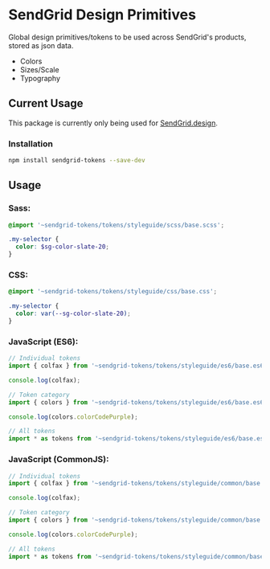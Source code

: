 # SendGrid Design Primitives

Global design primitives/tokens to be used across SendGrid's products, stored as json data.

* Colors
* Sizes/Scale
* Typography

## Current Usage
This package is currently only being used for [SendGrid.design](https://sendgrid.design/).

### Installation
```sh
npm install sendgrid-tokens --save-dev
```

## Usage

### Sass:

```scss
@import '~sendgrid-tokens/tokens/styleguide/scss/base.scss';

.my-selector {
  color: $sg-color-slate-20;
}
```

### CSS:

```css
@import '~sendgrid-tokens/tokens/styleguide/css/base.css';

.my-selector {
  color: var(--sg-color-slate-20);
}
```

### JavaScript (ES6):

```js
// Individual tokens
import { colfax } from '~sendgrid-tokens/tokens/styleguide/es6/base.es6';

console.log(colfax);

// Token category
import { colors } from '~sendgrid-tokens/tokens/styleguide/es6/base.es6';

console.log(colors.colorCodePurple);

// All tokens
import * as tokens from '~sendgrid-tokens/tokens/styleguide/es6/base.es6';
```

### JavaScript (CommonJS):

```js
// Individual tokens
import { colfax } from '~sendgrid-tokens/tokens/styleguide/common/base.common';

console.log(colfax);

// Token category
import { colors } from '~sendgrid-tokens/tokens/styleguide/common/base.common';

console.log(colors.colorCodePurple);

// All tokens
import * as tokens from '~sendgrid-tokens/tokens/styleguide/common/base.common';
```
